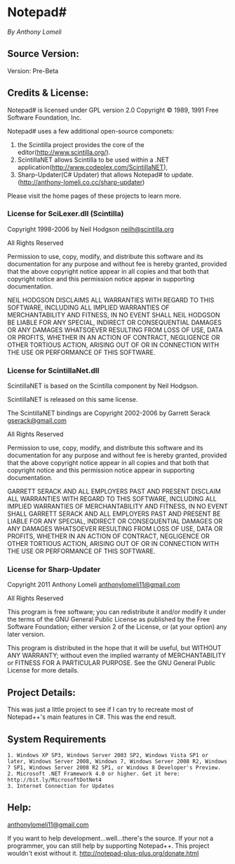 Notepad#
========
_By Anthony Lomeli_

## Source Version:

Version: Pre-Beta

## Credits & License:

Notepad# is licensed under GPL version 2.0 Copyright &copy; 1989, 1991 Free Software Foundation, Inc.

Notepad# uses a few additional open-source componets:

   1. the Scintilla project provides the core of the editor(http://www.scintilla.org/).
   2. ScintillaNET allows Scintilla to be used within a .NET application(http://www.codeplex.com/ScintillaNET),
   3. Sharp-Updater(C# Updater) that allows Notepad# to update.(http://anthony-lomeli.co.cc/sharp-updater)
   
Please visit the home pages of these projects to learn more.
   
### License for SciLexer.dll (Scintilla)

Copyright 1998-2006 by Neil Hodgson <neilh@scintilla.org>

All Rights Reserved

Permission to use, copy, modify, and distribute this software and its documentation for any purpose and without fee is hereby granted, provided that the above copyright notice appear in all copies and that both that copyright notice and this permission notice appear in supporting documentation.

NEIL HODGSON DISCLAIMS ALL WARRANTIES WITH REGARD TO THIS SOFTWARE, INCLUDING ALL IMPLIED WARRANTIES OF MERCHANTABILITY AND FITNESS, IN NO EVENT SHALL NEIL HODGSON BE LIABLE FOR ANY SPECIAL, INDIRECT OR CONSEQUENTIAL DAMAGES OR ANY DAMAGES WHATSOEVER RESULTING FROM LOSS OF USE, DATA OR PROFITS, WHETHER IN AN ACTION OF CONTRACT, NEGLIGENCE OR OTHER TORTIOUS ACTION, ARISING OUT OF OR IN CONNECTION WITH THE USE OR PERFORMANCE OF THIS SOFTWARE.

### License for ScintillaNet.dll

ScintillaNET is based on the Scintilla component by Neil Hodgson.

ScintillaNET is released on this same license.

The ScintillaNET bindings are Copyright 2002-2006 by Garrett Serack <gserack@gmail.com>

All Rights Reserved

Permission to use, copy, modify, and distribute this software and its documentation for any purpose and without fee is hereby granted, provided that the above copyright notice appear in all copies and that both that copyright notice and this permission notice appear in supporting documentation.

GARRETT SERACK AND ALL EMPLOYERS PAST AND PRESENT DISCLAIM ALL WARRANTIES WITH REGARD TO THIS SOFTWARE, INCLUDING ALL IMPLIED WARRANTIES OF MERCHANTABILITY AND FITNESS, IN NO EVENT SHALL GARRETT SERACK AND ALL EMPLOYERS PAST AND PRESENT BE LIABLE FOR ANY SPECIAL, INDIRECT OR CONSEQUENTIAL DAMAGES OR ANY DAMAGES WHATSOEVER RESULTING FROM LOSS OF USE, DATA OR PROFITS, WHETHER IN AN ACTION OF CONTRACT, NEGLIGENCE OR OTHER TORTIOUS ACTION, ARISING OUT OF OR IN CONNECTION WITH THE USE OR PERFORMANCE OF THIS SOFTWARE.

### License for Sharp-Updater

Copyright 2011 Anthony Lomeli <anthonylomeli11@gmail.com>

All Rights Reserved

This program is free software; you can redistribute it and/or modify it under the terms of the GNU General Public License as published by the Free Software Foundation; either version 2 of the License, or (at your option) any later version.

This program is distributed in the hope that it will be useful, but WITHOUT ANY WARRANTY; without even the implied warranty of MERCHANTABILITY or FITNESS FOR A PARTICULAR PURPOSE.  See the GNU General Public License for more details. 

## Project Details:

This was just a little project to see if I can try to recreate most of Notepad++'s main features in C#. This was the end result.

## System Requirements

	1. Windows XP SP3, Windows Server 2003 SP2, Windows Vista SP1 or later, Windows Server 2008, Windows 7, Windows Server 2008 R2, Windows 7 SP1, Windows Server 2008 R2 SP1, or Windows 8 Developer's Preview.
	2. Microsoft .NET Framework 4.0 or higher. Get it here: http://bit.ly/MicrosoftDotNet4
	3. Internet Connection for Updates
	
## Help:

[anthonylomeli11@gmail.com](mailto:anthonylomeli11@gmail.com)

If you want to help development...well...there's the source. If your not a programmer, you can still help by supporting Notepad++. This project wouldn't exist without it. http://notepad-plus-plus.org/donate.html